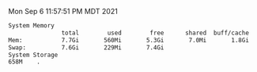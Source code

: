 Mon Sep  6 11:57:51 PM MDT 2021
```bash
System Memory
               total        used        free      shared  buff/cache   available
Mem:           7.7Gi       560Mi       5.3Gi       7.0Mi       1.8Gi       6.8Gi
Swap:          7.6Gi       229Mi       7.4Gi
System Storage
658M	.
```
```bash
